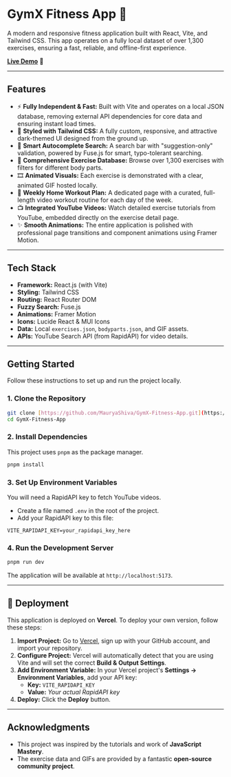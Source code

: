 # GymX Fitness App 💪

A modern and responsive fitness application built with React, Vite, and Tailwind CSS. This app operates on a fully local dataset of over 1,300 exercises, ensuring a fast, reliable, and offline-first experience.

**[Live Demo](https://gym-x-fitness-app.vercel.app/)** 🚀

---

## Features

- ⚡️ **Fully Independent & Fast:** Built with Vite and operates on a local JSON database, removing external API dependencies for core data and ensuring instant load times.
- 🎨 **Styled with Tailwind CSS:** A fully custom, responsive, and attractive dark-themed UI designed from the ground up.
- 🧠 **Smart Autocomplete Search:** A search bar with "suggestion-only" validation, powered by Fuse.js for smart, typo-tolerant searching.
- 🤸 **Comprehensive Exercise Database:** Browse over 1,300 exercises with filters for different body parts.
- 🎞️ **Animated Visuals:** Each exercise is demonstrated with a clear, animated GIF hosted locally.
- 📅 **Weekly Home Workout Plan:** A dedicated page with a curated, full-length video workout routine for each day of the week.
- 📺 **Integrated YouTube Videos:** Watch detailed exercise tutorials from YouTube, embedded directly on the exercise detail page.
- ✨ **Smooth Animations:** The entire application is polished with professional page transitions and component animations using Framer Motion.

---

## Tech Stack

- **Framework:** React.js (with Vite)
- **Styling:** Tailwind CSS
- **Routing:** React Router DOM
- **Fuzzy Search:** Fuse.js
- **Animations:** Framer Motion
- **Icons:** Lucide React & MUI Icons
- **Data:** Local `exercises.json`, `bodyparts.json`, and GIF assets.
- **APIs:** YouTube Search API (from RapidAPI) for video details.

---

## Getting Started

Follow these instructions to set up and run the project locally.

### 1. Clone the Repository

```bash
git clone [https://github.com/MauryaShiva/GymX-Fitness-App.git](https://github.com/MauryaShiva/GymX-Fitness-App.git)
cd GymX-Fitness-App
```

### 2\. Install Dependencies

This project uses `pnpm` as the package manager.

```bash
pnpm install
```

### 3\. Set Up Environment Variables

You will need a RapidAPI key to fetch YouTube videos.

- Create a file named `.env` in the root of the project.
- Add your RapidAPI key to this file:

<!-- end list -->

```env
VITE_RAPIDAPI_KEY=your_rapidapi_key_here
```

### 4\. Run the Development Server

```bash
pnpm run dev
```

The application will be available at `http://localhost:5173`.

---

## 🚀 Deployment

This application is deployed on **Vercel**. To deploy your own version, follow these steps:

1.  **Import Project:** Go to [Vercel](https://vercel.com/), sign up with your GitHub account, and import your repository.
2.  **Configure Project:** Vercel will automatically detect that you are using Vite and will set the correct **Build & Output Settings**.
3.  **Add Environment Variable:** In your Vercel project's **Settings -\> Environment Variables**, add your API key:
    - **Key:** `VITE_RAPIDAPI_KEY`
    - **Value:** _Your actual RapidAPI key_
4.  **Deploy:** Click the **Deploy** button.

---

## Acknowledgments

- This project was inspired by the tutorials and work of **JavaScript Mastery**.
- The exercise data and GIFs are provided by a fantastic **open-source community project**.

<!-- end list -->

```

```
